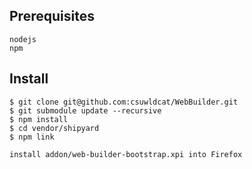 ## Prerequisites

	nodejs
	npm

## Install

	$ git clone git@github.com:csuwldcat/WebBuilder.git	
	$ git submodule update --recursive	
	$ npm install	
	$ cd vendor/shipyard	
	$ npm link
	
	install addon/web-builder-bootstrap.xpi into Firefox
	
	